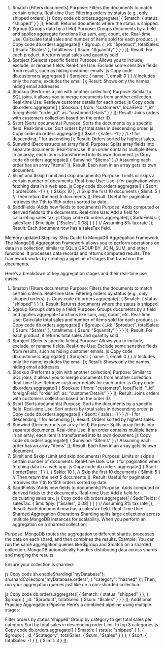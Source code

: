 1. $match (Filters documents)
Purpose: Filters the documents to match certain criteria.
Real-time Use: Filtering orders by status (e.g., only shipped orders).
js
Copy code
db.orders.aggregate([
  { $match: { status: "shipped" } }
]);
Result: Returns documents where the status is shipped.
2. $group (Groups data by a field)
Purpose: Groups documents by a field and applies aggregate functions like sum, avg, count, etc.
Real-time Use: Calculate total sales and number of items sold for each product.
js
Copy code
db.orders.aggregate([
  { $group: { _id: "$product", totalSales: { $sum: "$sales" }, totalItems: { $sum: "$quantity" } } }
]);
Result: For each product, it returns total sales and quantity sold.
3. $project (Selects specific fields)
Purpose: Allows you to include, exclude, or rename fields.
Real-time Use: Exclude some sensitive fields from results, such as hiding customer emails.
js
Copy code
db.customers.aggregate([
  { $project: { name: 1, email: 0 } }  // Includes only the name, excludes the email
]);
Result: Shows only the names, hiding email addresses.
4. $lookup (Performs a join with another collection)
Purpose: Similar to SQL joins, it allows you to merge documents from another collection.
Real-time Use: Retrieve customer details for each order.
js
Copy code
db.orders.aggregate([
  { $lookup: {
      from: "customers", 
      localField: "_id", 
      foreignField: "order_id", 
      as: "customerDetails"
    }
  }
]);
Result: Joins orders with customers collection based on the order ID.
5. $sort (Sorts documents)
Purpose: Sorts the documents by a specific field.
Real-time Use: Sort orders by total sales in descending order.
js
Copy code
db.orders.aggregate([
  { $sort: { sales: -1 } }  // -1 for descending, 1 for ascending
]);
Result: Orders sorted by highest sales.
6. $unwind (Deconstructs an array field)
Purpose: Splits array fields into separate documents.
Real-time Use: If an order contains multiple items in an array, each item is transformed into its own document.
js
Copy code
db.orders.aggregate([
  { $unwind: "$items" }  // Assuming each order has an array "items"
]);
Result: Each item in an array gets its own document.
7. $limit and $skip (Limit and skip documents)
Purpose: Limits or skips a certain number of documents.
Real-time Use: Use it for pagination when fetching data in a web app.
js
Copy code
db.orders.aggregate([
  { $sort: { orderDate: -1 } },
  { $skip: 10 },  // Skip the first 10 documents
  { $limit: 5 }   // Then return the next 5 documents
]);
Result: Useful for pagination, retrieves the 11th to 15th orders sorted by date.
8. $addFields (Adds new fields to documents)
Purpose: Adds computed or derived fields to the documents.
Real-time Use: Add a field for calculating sales tax.
js
Copy code
db.orders.aggregate([
  { $addFields: { salesTax: { $multiply: ["$sales", 0.08] } } }  // Assuming 8% tax rate
]);
Result: Each document now has a salesTax field.



Memory updated
Step-by-Step Guide to MongoDB Aggregation Framework
The MongoDB Aggregation Framework allows you to perform operations on data in a collection, similar to SQL's GROUP BY, JOIN, SUM, and other functions. It processes data records and returns computed results. The framework works by creating a pipeline of stages that transform the documents.

Here’s a breakdown of key aggregation stages and their real-time use cases:

1. $match (Filters documents)
Purpose: Filters the documents to match certain criteria.
Real-time Use: Filtering orders by status (e.g., only shipped orders).
js
Copy code
db.orders.aggregate([
  { $match: { status: "shipped" } }
]);
Result: Returns documents where the status is shipped.
2. $group (Groups data by a field)
Purpose: Groups documents by a field and applies aggregate functions like sum, avg, count, etc.
Real-time Use: Calculate total sales and number of items sold for each product.
js
Copy code
db.orders.aggregate([
  { $group: { _id: "$product", totalSales: { $sum: "$sales" }, totalItems: { $sum: "$quantity" } } }
]);
Result: For each product, it returns total sales and quantity sold.
3. $project (Selects specific fields)
Purpose: Allows you to include, exclude, or rename fields.
Real-time Use: Exclude some sensitive fields from results, such as hiding customer emails.
js
Copy code
db.customers.aggregate([
  { $project: { name: 1, email: 0 } }  // Includes only the name, excludes the email
]);
Result: Shows only the names, hiding email addresses.
4. $lookup (Performs a join with another collection)
Purpose: Similar to SQL joins, it allows you to merge documents from another collection.
Real-time Use: Retrieve customer details for each order.
js
Copy code
db.orders.aggregate([
  { $lookup: {
      from: "customers", 
      localField: "_id", 
      foreignField: "order_id", 
      as: "customerDetails"
    }
  }
]);
Result: Joins orders with customers collection based on the order ID.
5. $sort (Sorts documents)
Purpose: Sorts the documents by a specific field.
Real-time Use: Sort orders by total sales in descending order.
js
Copy code
db.orders.aggregate([
  { $sort: { sales: -1 } }  // -1 for descending, 1 for ascending
]);
Result: Orders sorted by highest sales.
6. $unwind (Deconstructs an array field)
Purpose: Splits array fields into separate documents.
Real-time Use: If an order contains multiple items in an array, each item is transformed into its own document.
js
Copy code
db.orders.aggregate([
  { $unwind: "$items" }  // Assuming each order has an array "items"
]);
Result: Each item in an array gets its own document.
7. $limit and $skip (Limit and skip documents)
Purpose: Limits or skips a certain number of documents.
Real-time Use: Use it for pagination when fetching data in a web app.
js
Copy code
db.orders.aggregate([
  { $sort: { orderDate: -1 } },
  { $skip: 10 },  // Skip the first 10 documents
  { $limit: 5 }   // Then return the next 5 documents
]);
Result: Useful for pagination, retrieves the 11th to 15th orders sorted by date.
8. $addFields (Adds new fields to documents)
Purpose: Adds computed or derived fields to the documents.
Real-time Use: Add a field for calculating sales tax.
js
Copy code
db.orders.aggregate([
  { $addFields: { salesTax: { $multiply: ["$sales", 0.08] } } }  // Assuming 8% tax rate
]);
Result: Each document now has a salesTax field.
Real-Time Use: Sharded Aggregation Operations
Sharding splits large collections across multiple MongoDB instances for scalability. When you perform an aggregation on a sharded collection:

Purpose: MongoDB routes the aggregation to different shards, processes the data on each shard, and then combines the results.
Example: You can run the same aggregation queries like $group and $match on a sharded collection. MongoDB automatically handles distributing data across shards and merging the results.

Ensure your collection is sharded:

js
Copy code
sh.enableSharding("myDatabase");
sh.shardCollection("myDatabase.orders", { "category": "hashed" });
Then, run your aggregation queries just like on a non-sharded collection:

js
Copy code
db.orders.aggregate([
  { $match: { status: "shipped" } },
  { $group: { _id: "$product", totalSales: { $sum: "$sales" } } }
]);
Additional Practice Aggregation Pipeline
Here’s a combined pipeline using multiple stages:

Filter orders by status 'shipped'
Group by category to get total sales per category
Sort by total sales in descending order
Limit to top 3 categories
js
Copy code
db.orders.aggregate([
  { $match: { status: "shipped" } },
  { $group: { _id: "$category", totalSales: { $sum: "$sales" } } },
  { $sort: { totalSales: -1 } },
  { $limit: 3 }
]);